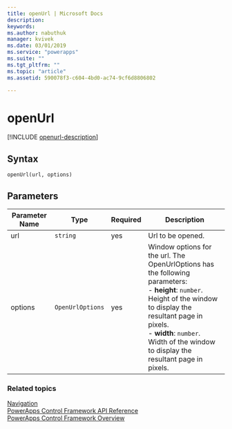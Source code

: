 ```yaml
---
title: openUrl | Microsoft Docs
description: 
keywords:
ms.author: nabuthuk
manager: kvivek
ms.date: 03/01/2019
ms.service: "powerapps"
ms.suite: ""
ms.tgt_pltfrm: ""
ms.topic: "article"
ms.assetid: 590078f3-c604-4bd0-ac74-9cf6d8806802

---
```


# openUrl

[!INCLUDE [openurl-description](includes/openurl-description.md)]

## Syntax

`openUrl(url, options)`

## Parameters

| Parameter Name|Type|Required|Description|
| ------------- |----|--------|-----------|
|url|`string`|yes|Url to be opened.|
|options|`OpenUrlOptions`|yes|Window options for the url. The OpenUrlOptions has the following parameters: <br/>- **height**: `number`. Height of the window to display the resultant page in pixels.<br/>- **width**: `number`. Width of the window to display the resultant page in pixels.|

### Related topics

[Navigation](../navigation.md)<br />
[PowerApps Control Framework API Reference](../index.md)<br />
[PowerApps Control Framework Overview](../../overview.md)<br />
